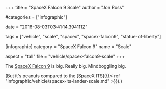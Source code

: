 +++
title = "SpaceX Falcon 9 Scale"
author = "Jon Ross"

#categories = ["infographic"]

date = "2016-08-03T03:41:14.394111Z"

tags = ["vehicle", "scale", "spacex", "spacex-falcon9", "statue-of-liberty"]

[infographic]
category = "SpaceX Falcon 9"
name = "Scale"

aspect = "tall"
file = "vehicle/spacex-falcon9-scale"
+++

The [SpaceX Falcon 9](/tags/spacex-falcon9) is big. Really big. Mindboggling big.

(But it's peanuts compared to the [SpaceX ITS]({{< ref "infographic/vehicle/spacex-its-lander-scale.md" >}}).)

<!--more-->
